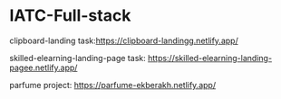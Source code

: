 # IATC-Full-stack

  clipboard-landing task:https://clipboard-landingg.netlify.app/
  
  skilled-elearning-landing-page task: https://skilled-elearning-landing-pagee.netlify.app/
  
  parfume project: https://parfume-ekberakh.netlify.app/
